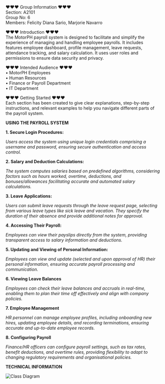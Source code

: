 ♥♥♥ Group Information ♥♥♥                                                                                                                                  
Section: A2101                                                                                                                     
Group No:  6                                                                                                                      
Members: Felicity Diana Sario, Marjorie Navarro                                                                                       






♥♥♥ Introduction ♥♥♥                                                                                                                                                                                                                                                                           
The MotorPH payroll system  is designed to facilitate and simplify the experience of managing and handling employee payrolls. 
It includes features  employee dashboard, profile management, leave requests, attendance  tracking, and salary calculation.
It uses user roles and permissions to ensure data security and privacy.

♥♥♥ Intended Audience ♥♥♥                                                                                                                                                                                                                                                        
• MotorPH Employees                                                                                                                                                                                                                                                               
• Human Resources                                                                                                                                                                                                                                                                 
• Finance or Payroll Department                                                                                                                                                                                                                                                     
• IT Department                                                                                                                                                                                                                                                                  
                                                                                                                                                                                                                                                                                  
 ♥♥♥ Getting Started ♥♥♥  
Each section has been created to give clear explanations, step-by-step instructions, and relevant examples to help you navigate different parts of the payroll system. 


**USING THE PAYROLL SYSTEM**

**1. Secure Login Procedures:**
   
   *Users access the system using unique login credentials comprising a username and password, ensuring secure authentication and access control.*

**2. Salary and Deduction Calculations:**
   
   *The system computes salaries based on predefined algorithms, considering factors such as hours worked, overtime, deductions, and bonuses/allowances facilitating accurate and automated salary calculations.*

**3. Leave Applications:**
   
   *Users can submit leave requests through the leave request page, selecting from various leave types like sick leave and vacation. They specify the duration of their absence and provide additional notes for approval.*

**4. Accessing Their Payroll:**
   
   *Employees can view their payslips directly from the system, providing transparent access to salary information and deductions.*

**5. Updating and Viewing of Personal Information:**

   *Employees can view and update (selected and upon approval of HR) their personal information, ensuring accurate payroll processing and communication.*

**6. Viewing Leave Balances**

   *Employees can check their leave balances and accruals in real-time, enabling them to plan their time off effectively and align with company policies.*

**7. Employee Management**

   *HR personnel can manage employee profiles, including onboarding new hires, updating employee details, and recording terminations, ensuring accurate and up-to-date employee records.*

**8. Configuring Payroll**

   *Finance/HR officers can configure payroll settings, such as tax rates, benefit deductions, and overtime rules, providing flexibility to adapt to changing regulatory requirements and organisational policies.*


**TECHNICAL INFORMATION**

![Class Diagram](/Group6-TA-OOP/IMG_0839.png)
